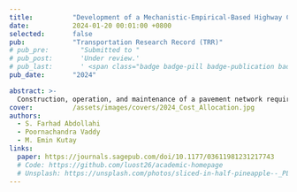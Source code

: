 ```yaml
---
title:          "Development of a Mechanistic-Empirical-Based Highway Cost Allocation Model for Flexible Pavements"
date:           2024-01-20 00:01:00 +0800
selected:       false
pub:            "Transportation Research Record (TRR)"
# pub_pre:        "Submitted to "
# pub_post:       'Under review.'
# pub_last:       ' <span class="badge badge-pill badge-publication badge-success">Spotlight</span>'
pub_date:       "2024"

abstract: >-
  Construction, operation, and maintenance of a pavement network requires funding, partially sourced from road user taxes. Recent studies showed that lightweight vehicles are typically taxed higher compared with heavy trucks that damage the roads the most. To facilitate the equity and fairness of the allocated costs to different vehicles in the United States (U.S.), Highway Cost Allocation Studies (HCAS) were performed using various pavement performance prediction models. Reviewed literature showed the lack of mechanistic-empirical (ME)-based HCAS models for the flexible pavement network. In this study, a national-level ME-based HCAS model was developed, and the damage shares of different vehicle classes have been estimated for 67,583 pavement sections in the U.S. Highway Performance Monitoring System (HPMS) database. The proposed HCAS model was compared with the existing Federal Highway Administration (FHWA) HCAS model (i.e., National Pavement Cost Model [NAPCOM]). The analysis of the traffic data showed that two-axle single-unit trucks (SU2) and tractor-semitrailers with two tandem and one single axle (CS5T) were the most frequent users of the pavement network. The results showed that the damage share of SU2 is dominant in minor roadways, while the damage share of the heavier vehicles in the CS5T class is dominant in major arterials and interstates. In addition, it was found that, although the geographical location and environmental condition of the pavement section affects the magnitude of the pavement distresses, the distribution of the damage shares remains almost the same. This can be attributed to the similarities in the traffic data, for example, vehicle class distribution and axle load spectra.
cover:          /assets/images/covers/2024_Cost_Allocation.jpg
authors:
  - S. Farhad Abdollahi
  - Poornachandra Vaddy
  - M. Emin Kutay
links:
  paper: https://journals.sagepub.com/doi/10.1177/03611981231217743
  # Code: https://github.com/luost26/academic-homepage
  # Unsplash: https://unsplash.com/photos/sliced-in-half-pineapple--_PLJZmHZzk
---
```

